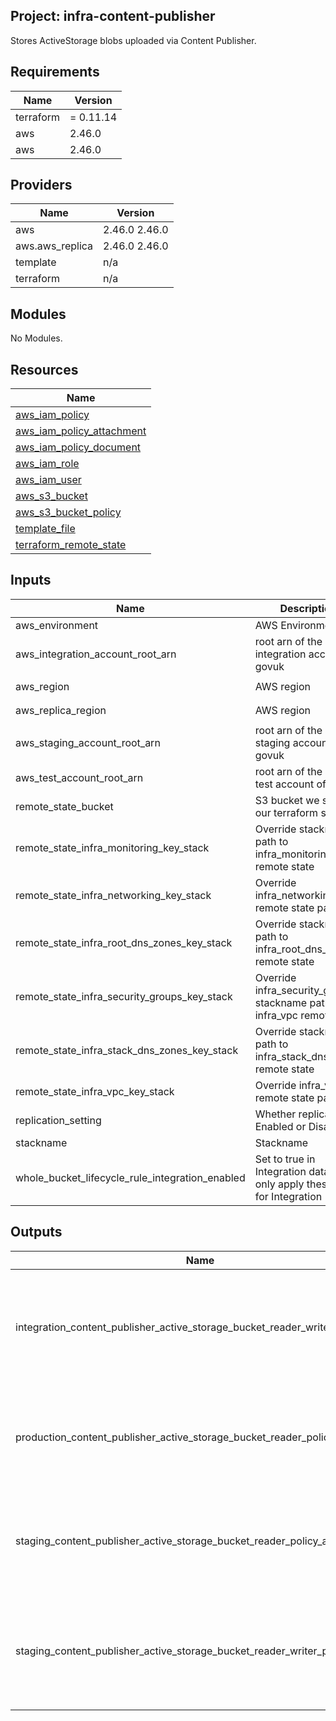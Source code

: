 ## Project: infra-content-publisher

Stores ActiveStorage blobs uploaded via Content Publisher.

## Requirements

| Name | Version |
|------|---------|
| terraform | = 0.11.14 |
| aws | 2.46.0 |
| aws | 2.46.0 |

## Providers

| Name | Version |
|------|---------|
| aws | 2.46.0 2.46.0 |
| aws.aws\_replica | 2.46.0 2.46.0 |
| template | n/a |
| terraform | n/a |

## Modules

No Modules.

## Resources

| Name |
|------|
| [aws_iam_policy](https://registry.terraform.io/providers/hashicorp/aws/2.46.0/docs/resources/iam_policy) |
| [aws_iam_policy_attachment](https://registry.terraform.io/providers/hashicorp/aws/2.46.0/docs/resources/iam_policy_attachment) |
| [aws_iam_policy_document](https://registry.terraform.io/providers/hashicorp/aws/2.46.0/docs/data-sources/iam_policy_document) |
| [aws_iam_role](https://registry.terraform.io/providers/hashicorp/aws/2.46.0/docs/resources/iam_role) |
| [aws_iam_user](https://registry.terraform.io/providers/hashicorp/aws/2.46.0/docs/resources/iam_user) |
| [aws_s3_bucket](https://registry.terraform.io/providers/hashicorp/aws/2.46.0/docs/resources/s3_bucket) |
| [aws_s3_bucket_policy](https://registry.terraform.io/providers/hashicorp/aws/2.46.0/docs/resources/s3_bucket_policy) |
| [template_file](https://registry.terraform.io/providers/hashicorp/template/latest/docs/data-sources/file) |
| [terraform_remote_state](https://registry.terraform.io/providers/hashicorp/terraform/latest/docs/data-sources/remote_state) |

## Inputs

| Name | Description | Type | Default | Required |
|------|-------------|------|---------|:--------:|
| aws\_environment | AWS Environment | `string` | n/a | yes |
| aws\_integration\_account\_root\_arn | root arn of the aws integration account of govuk | `string` | `""` | no |
| aws\_region | AWS region | `string` | `"eu-west-1"` | no |
| aws\_replica\_region | AWS region | `string` | `"eu-west-2"` | no |
| aws\_staging\_account\_root\_arn | root arn of the aws staging account of govuk | `string` | `""` | no |
| aws\_test\_account\_root\_arn | root arn of the aws test account of govuk | `string` | `""` | no |
| remote\_state\_bucket | S3 bucket we store our terraform state in | `string` | n/a | yes |
| remote\_state\_infra\_monitoring\_key\_stack | Override stackname path to infra\_monitoring remote state | `string` | `""` | no |
| remote\_state\_infra\_networking\_key\_stack | Override infra\_networking remote state path | `string` | `""` | no |
| remote\_state\_infra\_root\_dns\_zones\_key\_stack | Override stackname path to infra\_root\_dns\_zones remote state | `string` | `""` | no |
| remote\_state\_infra\_security\_groups\_key\_stack | Override infra\_security\_groups stackname path to infra\_vpc remote state | `string` | `""` | no |
| remote\_state\_infra\_stack\_dns\_zones\_key\_stack | Override stackname path to infra\_stack\_dns\_zones remote state | `string` | `""` | no |
| remote\_state\_infra\_vpc\_key\_stack | Override infra\_vpc remote state path | `string` | `""` | no |
| replication\_setting | Whether replication is Enabled or Disabled | `string` | `"Enabled"` | no |
| stackname | Stackname | `string` | n/a | yes |
| whole\_bucket\_lifecycle\_rule\_integration\_enabled | Set to true in Integration data to only apply these rules for Integration | `string` | `"false"` | no |

## Outputs

| Name | Description |
|------|-------------|
| integration\_content\_publisher\_active\_storage\_bucket\_reader\_writer\_policy\_arn | ARN of the staging content publisher storage bucket reader writer policy |
| production\_content\_publisher\_active\_storage\_bucket\_reader\_policy\_arn | ARN of the production content publisher storage bucket reader policy |
| staging\_content\_publisher\_active\_storage\_bucket\_reader\_policy\_arn | ARN of the staging content publisher storage bucket reader policy |
| staging\_content\_publisher\_active\_storage\_bucket\_reader\_writer\_policy\_arn | ARN of the staging content publisher storage bucket reader writer policy |
